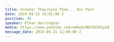 ```yaml
---
title: Greater Than/Less Than... Our Past
date: 2019-04-22 15:01:00 Z
position: 35
speaker: Ethan Harrington
media: https://www.youtube.com/embed/NQf1kSGSykQ
message_date: 2019-04-21 11:00:00 Z
---
```


